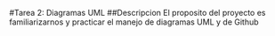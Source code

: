 #Tarea 2: Diagramas UML
##Descripcion 
El proposito del proyecto es familiarizarnos y practicar el manejo de diagramas UML y de Github
